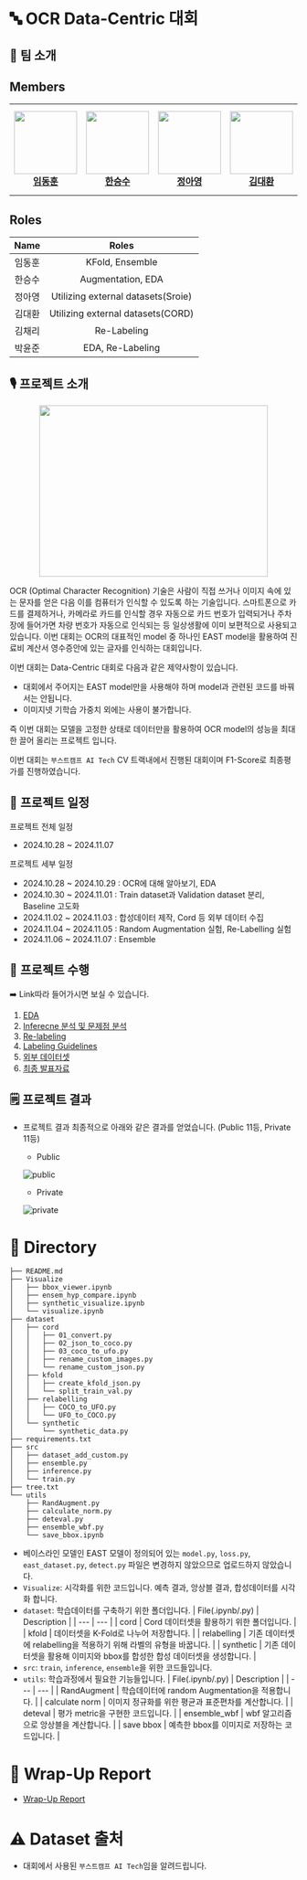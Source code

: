 # 🔤 OCR Data-Centric 대회

## 🙂 팀 소개

## Members 
<table>
    <tr height="160px">
        <td align="center" width="150px">
            <a href="https://github.com/naringles"><img height="110px"  src="https://avatars.githubusercontent.com/u/61579399?v=4"></a>
            <br/>
            <a href="https://github.com/naringles"><strong>임동훈</strong></a>
            <br />
        </td>
        <td align="center" width="150px">
            <a href="https://github.com/hanseungsoo13"><img height="110px"  src="https://avatars.githubusercontent.com/u/75753717?v=4"/></a>
            <br/>
            <a href="https://github.com/hanseungsoo13"><strong>한승수</strong></a>
            <br />
        </td>
        <td align="center" width="150px">
            <a href="https://github.com/Jeong-AYeong"><img height="110px"  src="https://avatars.githubusercontent.com/u/87751593?v=4"/></a>
            <br/>
            <a href="https://github.com/Jeong-AYeong"><strong>정아영</strong></a>
            <br />
        </td>
        <td align="center" width="150px">
            <a href="https://github.com/Ai-BT"><img height="110px" src="https://avatars.githubusercontent.com/u/97381138?v=4"/></a>
            <br />
            <a href="https://github.com/Ai-BT"><strong>김대환</strong></a>
            <br />
        </td>
        <td align="center" width="150px">
            <a href="https://github.com/cherry-space"><img height="110px" src="https://avatars.githubusercontent.com/u/177336350?v=4"/></a>
            <br />
            <a href="https://github.com/cherry-space"><strong>김채리</strong></a>
            <br />
        </td>
        <td align="center" width="150px">
              <a href="https://github.com/SkyBlue-boy"><img height="110px"  src="https://avatars.githubusercontent.com/u/63849988?v=4"/></a>
              <br />
              <a href="https://github.com/SkyBlue-boy"><strong>박윤준</strong></a>
              <br />
          </td>
    </tr>
</table>

##  Roles

|Name|Roles|
|:-------:|:--------------------------------------------------------------:|
|임동훈| KFold, Ensemble
|한승수| Augmentation, EDA
|정아영| Utilizing external datasets(Sroie)
|김대환| Utilizing external datasets(CORD)
|김채리| Re-Labeling
|박윤준| EDA, Re-Labeling

## 🎙️ 프로젝트 소개

<p align="center">
<img src="etc/img1.png" width="400" height="300">
</p>

OCR (Optimal Character Recognition) 기술은 사람이 직접 쓰거나 이미지 속에 있는 문자를 얻은 다음 이를 컴퓨터가 인식할 수 있도록 하는 기술입니다. 스마트폰으로 카드를 결제하거나, 카메라로 카드를 인식할 경우 자동으로 카드 번호가 입력되거나 주차장에 들어가면 차량 번호가 자동으로 인식되는 등 일상생활에 이미 보편적으로 사용되고 있습니다. 이번 대회는 OCR의 대표적인 model 중 하나인 EAST model을 활용하여 진료비 계산서 영수증안에 있는 글자를 인식하는 대회입니다. 

이번 대회는  Data-Centric 대회로 다음과 같은 제약사항이 있습니다. 

- 대회에서 주어지는 EAST model만을 사용해야 하며 model과 관련된 코드를 바꿔서는 안됩니다.
- 이미지넷 기학습 가중치 외에는 사용이 불가합니다.

즉 이번 대회는 모델을 고정한 상태로 데이터만을 활용하여 OCR model의 성능을 최대한 끌어 올리는 프로젝트 입니다. 

이번 대회는 `부스트캠프 AI Tech` CV 트랙내에서 진행된 대회이며 F1-Score로 최종평가를 진행하였습니다. 

## 📆 프로젝트 일정

프로젝트 전체 일정

- 2024.10.28 ~ 2024.11.07

프로젝트 세부 일정

- 2024.10.28 ~ 2024.10.29 : OCR에 대해 알아보기, EDA
- 2024.10.30 ~ 2024.11.01 : Train dataset과 Validation dataset 분리, Baseline 고도화
- 2024.11.02 ~ 2024.11.03 : 합성데이터 제작, Cord 등 외부 데이터 수집
- 2024.11.04 ~ 2024.11.05 : Random Augmentation 실험, Re-Labelling 실험
- 2024.11.06 ~ 2024.11.07 : Ensemble

## 🥼 프로젝트 수행

➡️ Link따라 들어가시면 보실 수 있습니다.

1. [EDA](https://jjjuuuun.notion.site/EDA-076e97e382a2442aa041048f1ee0950c?pvs=4) 
2. [Inferecne 분석 및 문제점 분석](https://jjjuuuun.notion.site/INFERENCE-e7827bc54b874372bc203a051e069ce5?pvs=4) 
3. [Re-labeling](https://jjjuuuun.notion.site/Re-labeling-0f20a80e90fd423f836c7a213f653721?pvs=4)
4. [Labeling Guidelines](https://jjjuuuun.notion.site/eb0db0b4d555417aafb7e116379b4447?pvs=4)
5. [외부 데이터셋](https://jjjuuuun.notion.site/0d51b19cba3f47de81e0991caef79dd5?pvs=4) 
6. [최종 발표자료](etc/presentation.pdf) 

## 🗒️ 프로젝트 결과

- 프로젝트 결과 최종적으로 아래와 같은 결과를 얻었습니다. (Public 11등, Private 11등)
    - Public
    
    ![public](https://github.com/user-attachments/assets/7f28fe34-acaf-48c9-bbbc-e05ba47e54ce)

    
    - Private
    
    ![private](https://github.com/user-attachments/assets/9a71d007-ad66-4e06-97a3-010ec64e5883)
    

# 🔄️ Directory

```
├── README.md
├── Visualize
│   ├── bbox_viewer.ipynb
│   ├── ensem_hyp_compare.ipynb
│   ├── synthetic_visualize.ipynb
│   └── visualize.ipynb
├── dataset
│   ├── cord
│   │   ├── 01_convert.py
│   │   ├── 02_json_to_coco.py
│   │   ├── 03_coco_to_ufo.py
│   │   ├── rename_custom_images.py
│   │   └── rename_custom_json.py
│   ├── kfold
│   │   ├── create_kfold_json.py
│   │   └── split_train_val.py
│   ├── relabelling
│   │   ├── COCO_to_UFO.py
│   │   └── UFO_to_COCO.py
│   └── synthetic
│       └── synthetic_data.py
├── requirements.txt
├── src
│   ├── dataset_add_custom.py
│   ├── ensemble.py
│   ├── inference.py
│   └── train.py
├── tree.txt
└── utils
    ├── RandAugment.py
    ├── calculate_norm.py
    ├── deteval.py
    ├── ensemble_wbf.py
    └── save_bbox.ipynb
```
- 베이스라인 모델인 EAST 모델이 정의되어 있는 `model.py`, `loss.py`, `east_dataset.py`, `detect.py` 파일은 변경하지 않았으므로 업로드하지 않았습니다.
- `Visualize`: 시각화를 위한 코드입니다. 예측 결과, 앙상블 결과, 합성데이터를 시각화 합니다.
- `dataset`: 학습데이터를 구축하기 위한 폴더입니다.
    | File(.ipynb/.py) | Description |
    | --- | --- |
    | cord | Cord 데이터셋을 활용하기 위한 폴더입니다. |
    | kfold | 데이터셋을 K-Fold로 나누어 저장합니다.  |
    | relabelling  | 기존 데이터셋에 relabelling을 적용하기 위해 라벨의 유형을 바꿉니다.  |
    | synthetic  | 기존 데이터셋을 활용해 이미지와 bbox를 합성한 합성 데이터셋을 생성합니다.  |
- `src`: `train`, `inference`, `ensemble`을 위한 코드들입니다.
- `utils`: 학습과정에서 필요한 기능들입니다.
    | File(.ipynb/.py) | Description |
    | --- | --- |
    | RandAugment | 학습데이터에 random Augmentation을 적용합니다. |
    | calculate norm | 이미지 정규화를 위한 평균과 표준편차를 계산합니다. |
    | deteval  | 평가 metric을 구현한 코드입니다.  |
    | ensemble_wbf  | wbf 알고리즘으로 앙상블을 계산합니다.  |
    | save bbox | 예측한 bbox를 이미지로 저장하는 코드입니다. |


# 🤔 Wrap-Up Report

- [Wrap-Up Report](https://cactus-panama-b7c.notion.site/Data-Centric-OCR-Wrap-up-Report-54123f2d7cc2497d9e31b9f0619ea356?pvs=4)

# ⚠️ Dataset 출처

- 대회에서 사용된  `부스트캠프 AI Tech`임을 알려드립니다.
